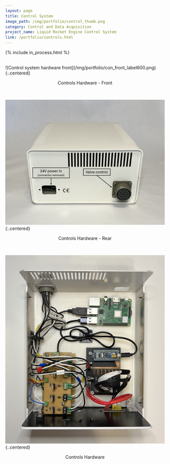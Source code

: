 ```yaml
---
layout: page
title: Control System
image_path: /img/portfolio/control_thumb.png
category: Control and Data Acquisition
project_name: Liquid Rocket Engine Control System
link: /portfolio/controls.html
---
```


{% include in_process.html %}
 
<br/>
![Control system hardware front](/img/portfolio/con_front_label600.png){:.centered}
<p style="text-align:center">Controls Hardware - Front</p>
<br/>

![Control system hardware rear](/img/portfolio/con_back_label600.png){:.centered}
<p style="text-align:center">Controls Hardware - Rear</p>
<br/>

![Control system hardware inside](/img/portfolio/con_top600.png){:.centered}
<p style="text-align:center">Controls Hardware</p>
<br/>
 